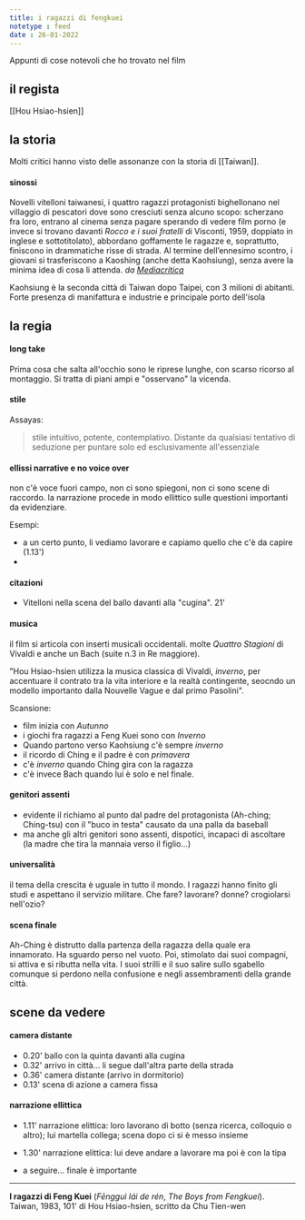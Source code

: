 ```yaml
---
title: i ragazzi di fengkuei
notetype : feed
date : 26-01-2022
---
```


Appunti di cose notevoli che ho trovato nel film


## il regista
[[Hou Hsiao-hsien]]


## la storia

Molti critici hanno visto delle assonanze con la storia di [[Taiwan]].

#### sinossi
Novelli vitelloni taiwanesi, i quattro ragazzi protagonisti bighellonano nel villaggio di pescatori dove sono cresciuti senza alcuno scopo: scherzano fra loro, entrano al cinema senza pagare sperando di vedere film porno (e invece si trovano davanti _Rocco e i suoi fratelli_ di Visconti, 1959, doppiato in inglese e sottotitolato), abbordano goffamente le ragazze e, soprattutto, finiscono in drammatiche risse di strada. Al termine dell’ennesimo scontro, i giovani si trasferiscono a Kaoshing (anche detta Kaohsiung), senza avere la minima idea di cosa li attenda.
_da [Mediacritica](https://www.mediacritica.it/2015/09/05/i-ragazzi-di-feng-kuei-1983/)_

Kaohsiung è la seconda città di Taiwan dopo Taipei, con 3 milioni di abitanti. Forte presenza di manifattura e industrie e principale porto dell'isola


## la regia

#### long take
Prima cosa che salta all'occhio sono le riprese lunghe, con scarso ricorso al montaggio. Si tratta di piani ampi e "osservano" la vicenda.

#### stile
Assayas:
> stile intuitivo, potente, contemplativo. Distante da qualsiasi tentativo di seduzione per puntare solo ed esclusivamente all'essenziale

#### ellissi narrative e no voice over
non c'è voce fuori campo, non ci sono spiegoni, non ci sono scene di raccordo. la narrazione procede in modo ellittico sulle questioni importanti da evidenziare.

Esempi:
- a un certo punto, li vediamo lavorare e capiamo quello che c'è da capire (1.13')
- 
#### citazioni
- Vitelloni nella scena del ballo davanti alla "cugina". 21'

#### musica
il film si articola con inserti musicali occidentali. molte _Quattro Stagioni_ di Vivaldi e anche un Bach (suite n.3 in Re maggiore).

"Hou Hsiao-hsien utilizza la musica classica di Vivaldi, _inverno_, per accentuare il contrato tra la vita interiore e la realtà contingente, seocndo un modello importanto dalla Nouvelle Vague e dal primo Pasolini".

Scansione:
- film inizia con _Autunno_
- i giochi fra ragazzi a Feng Kuei sono con _Inverno_
- Quando partono verso Kaohsiung c'è sempre _inverno_
- il ricordo di Ching e il padre è con _primavera_
- c'è _inverno_ quando Ching gira con la ragazza
- c'è invece Bach quando lui è solo e nel finale.

#### genitori assenti
- evidente il richiamo al punto dal padre del protagonista (Ah-ching; Ching-tsu) con il "buco in testa" causato da una palla da baseball
- ma anche gli altri genitori sono assenti, dispotici, incapaci di ascoltare (la madre che tira la mannaia verso il figlio...)

#### universalità
il tema della crescita è uguale in tutto il mondo. I ragazzi hanno finito gli studi e aspettano il servizio militare. Che fare? lavorare? donne? crogiolarsi nell'ozio?

#### scena finale
Ah-Ching è distrutto dalla partenza della ragazza della quale era innamorato. Ha sguardo perso nel vuoto. Poi, stimolato dai suoi compagni, si attiva e si ributta nella vita. I suoi strilli e il suo salire sullo sgabello comunque si perdono nella confusione e negli assembramenti della grande città.


##  scene da vedere

#### camera distante
- 0.20' ballo con la quinta davanti alla cugina
- 0.32' arrivo in città... li segue dall'altra parte della strada
- 0.36' camera distante (arrivo in dormitorio)
- 0.13' scena di azione a camera fissa

#### narrazione ellittica
- 1.11' narrazione elittica: loro lavorano di botto (senza ricerca, colloquio o altro); lui martella collega; scena dopo ci si è messo insieme
- 1.30' narrazione elittica: lui deve andare a lavorare ma poi è con la tipa

- a seguire... finale è importante


---
**I ragazzi di Feng Kuei** (_Fēngguì lái de rén_, _The Boys from Fengkuei_).
Taiwan, 1983, 101'
di Hou Hsiao-hsien, scritto da Chu Tien-wen